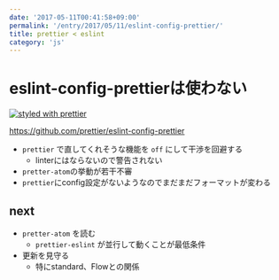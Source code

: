 ```yaml
---
date: '2017-05-11T00:41:58+09:00'
permalink: '/entry/2017/05/11/eslint-config-prettier/'
title: prettier < eslint
category: 'js'
---
```


# eslint-config-prettierは使わない

[![styled with prettier](https://img.shields.io/badge/styled_with-prettier-ff69b4.svg)](https://github.com/prettier/prettier)

<https://github.com/prettier/eslint-config-prettier>

- `prettier` で直してくれそうな機能を `off` にして干渉を回避する
  - linterにはならないので警告されない
- `pretter-atom`の挙動が若干不審
- `prettier`にconfig設定がないようなのでまだまだフォーマットが変わる

## next

- `pretter-atom` を読む
  - `prettier-eslint` が並行して動くことが最低条件
- 更新を見守る
  - 特にstandard、Flowとの関係
